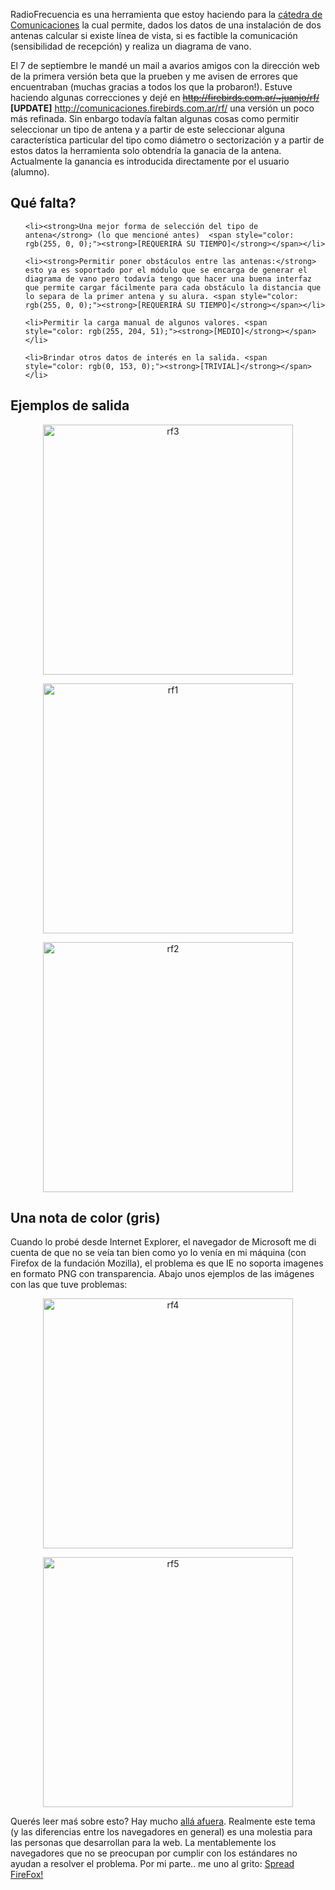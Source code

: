 <html><body><p>RadioFrecuencia es una herramienta que estoy haciendo para la <a href="http://capas1y2news.blogspot.com/">cátedra de Comunicaciones</a> la cual permite, dados los datos de una instalación de dos antenas calcular si existe línea de vista, si es factible la comunicación (sensibilidad de recepción) y realiza un diagrama de vano.

<!--more-->

El 7 de septiembre le mandé un mail a avarios amigos con la dirección web de la primera versión beta que la prueben y me avisen de errores que encuentraban (muchas gracias a todos los que la probaron!). Estuve haciendo algunas correcciones y dejé en <s>http://firebirds.com.ar/~juanjo/rf/</s> <strong>[UPDATE]</strong> <a href="http://comunicaciones.firebirds.com.ar/rf/">http://comunicaciones.firebirds.com.ar/rf/</a> una versión un poco más refinada. Sin enbargo todavía faltan algunas cosas como permitir seleccionar un tipo de antena y a partir de este seleccionar alguna característica particular del tipo como diámetro o sectorización y a partir de estos datos la herramienta solo obtendría la ganacia de la antena. Actualmente la ganancia es introducida directamente por el usuario (alumno).

</p><h2>Qué falta?</h2>

<ul>

	<li><strong>Una mejor forma de selección del tipo de antena</strong> (lo que mencioné antes)  <span style="color: rgb(255, 0, 0);"><strong>[REQUERIRÁ SU TIEMPO]</strong></span></li>

	<li><strong>Permitir poner obstáculos entre las antenas:</strong> esto ya es soportado por el módulo que se encarga de generar el diagrama de vano pero todavía tengo que hacer una buena interfaz que permite cargar fácilmente para cada obstáculo la distancia que lo separa de la primer antena y su alura. <span style="color: rgb(255, 0, 0);"><strong>[REQUERIRÁ SU TIEMPO]</strong></span></li>

	<li>Permitir la carga manual de algunos valores. <span style="color: rgb(255, 204, 51);"><strong>[MEDIO]</strong></span></li>

	<li>Brindar otros datos de interés en la salida. <span style="color: rgb(0, 153, 0);"><strong>[TRIVIAL]</strong></span></li>

</ul>

<h2>Ejemplos de salida</h2>

<center>

<a href="http://firebirds.com.ar/%7Ejuanjo/wordpress/wp-content/uploads/2006/09/rf3.png"><img id="image165" width="400" src="http://firebirds.com.ar/%7Ejuanjo/wordpress/wp-content/uploads/2006/09/rf3.png" alt="rf3"></a>

<a href="http://firebirds.com.ar/%7Ejuanjo/wordpress/wp-content/uploads/2006/09/rf1.png">

<img id="image163" width="400" src="http://firebirds.com.ar/%7Ejuanjo/wordpress/wp-content/uploads/2006/09/rf1.png" alt="rf1"></a>



<a href="http://firebirds.com.ar/%7Ejuanjo/wordpress/wp-content/uploads/2006/09/rf2.png"><img id="image164" width="400" src="http://firebirds.com.ar/%7Ejuanjo/wordpress/wp-content/uploads/2006/09/rf2.png" alt="rf2"></a>

</center>

<h2>Una nota de color (gris)</h2>

Cuando lo probé desde Internet Explorer, el navegador de Microsoft me di cuenta de que no se veía tan bien como yo lo venía en mi máquina (con Firefox de la fundación Mozilla), el problema es que IE no soporta imagenes en formato PNG con transparencia. Abajo unos ejemplos de las imágenes con las que tuve problemas:

<center>

<a href="http://firebirds.com.ar/%7Ejuanjo/wordpress/wp-content/uploads/2006/09/rf4.png"><img id="image166" width="400" src="http://firebirds.com.ar/%7Ejuanjo/wordpress/wp-content/uploads/2006/09/rf4.png" alt="rf4">

</a>

<a href="http://firebirds.com.ar/%7Ejuanjo/wordpress/wp-content/uploads/2006/09/rf5.png">

<img id="image167" width="400" src="http://firebirds.com.ar/%7Ejuanjo/wordpress/wp-content/uploads/2006/09/rf5.png" alt="rf5"></a>

</center>

Querés leer maś sobre esto? Hay mucho <a href="http://www.google.com.ar/search?hl=es&amp;hs=PP9&amp;client=firefox&amp;rls=org.mozilla:en-US:unofficial&amp;sa=X&amp;oi=spell&amp;resnum=0&amp;ct=result&amp;cd=1&amp;q=Internet+Explorer+png+transparency&amp;spell=1">allá afuera</a>. Realmente este tema (y las diferencias entre los navegadores en general) es una molestia para las personas que desarrollan para la web. La mentablemente los navegadores que no se preocupan por cumplir con los estándares no ayudan a resolver el problema. Por mi parte.. me uno al grito: <a href="http://www.spreadfirefox.com/">Spread FireFox!</a>

</body></html>